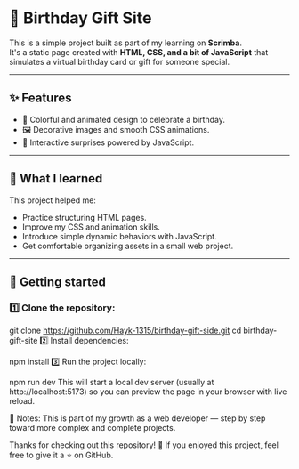 # 🎉 Birthday Gift Site

This is a simple project built as part of my learning on **Scrimba**.  
It's a static page created with **HTML, CSS, and a bit of JavaScript** that simulates a virtual birthday card or gift for someone special.

---

## ✨ Features
- 🎨 Colorful and animated design to celebrate a birthday.
- 🖼️ Decorative images and smooth CSS animations.
- 🎁 Interactive surprises powered by JavaScript.

---

## 🧠 What I learned
This project helped me:
- Practice structuring HTML pages.
- Improve my CSS and animation skills.
- Introduce simple dynamic behaviors with JavaScript.
- Get comfortable organizing assets in a small web project.

---

## 🚀 Getting started

### 1️⃣ Clone the repository:

git clone https://github.com/Hayk-1315/birthday-gift-side.git
cd birthday-gift-site
2️⃣ Install dependencies:

npm install
3️⃣ Run the project locally:

npm run dev
This will start a local dev server (usually at http://localhost:5173) so you can preview the page in your browser with live reload.

💬 Notes:
This is part of my growth as a web developer — step by step toward more complex and complete projects.

Thanks for checking out this repository! 🎂
If you enjoyed this project, feel free to give it a ⭐ on GitHub.
